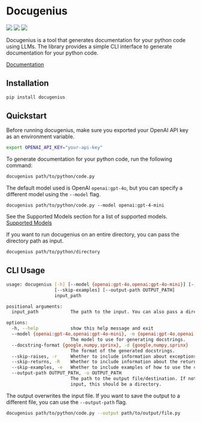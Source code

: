 # Docugenius

<img src="https://img.shields.io/badge/ChatGPT-74aa9c?style=for-the-badge&logo=openai&logoColor=white" />
<img src="https://img.shields.io/badge/pypi-3775A9?style=for-the-badge&logo=pypi&logoColor=white" />
<img src="https://img.shields.io/badge/Python-FFD43B?style=for-the-badge&logo=python&logoColor=blue" />


Docugenius is a tool that generates documentation for your python code using LLMs. 
The library provides a simple CLI interface to generate documentation for your python code.

[Documentation](https://docugenius.readthedocs.io/en/latest/)

## Installation

```bash
pip install docugenius
```

## Quickstart

Before running docugenius, make sure you exported your OpenAI API key as an environment variable.

```bash
export OPENAI_API_KEY="your-api-key"
```


To generate documentation for your python code, run the following command:

```bash
docugenius path/to/python/code.py
```

The default model used is OpenAI `openai:gpt-4o`, but you can specify a different model using the `--model` flag.

```
docugenius path/to/python/code.py --model openai:gpt-4-mini
```

See the Supported Models section for a list of supported models. [Supported Models](supported-models.md)

If you want to run docugenius on an entire directory, you can pass the directory path as input.

```bash
docugenius path/to/python/directory
```



## CLI Usage

```bash
usage: docugenius [-h] [--model {openai:gpt-4o,openai:gpt-4o-mini}] [--docstring-format {google,numpy,sprinx}] [--skip-raises] [--skip-returns]
                  [--skip-examples] [--output-path OUTPUT_PATH]
                  input_path

positional arguments:
  input_path            The path to the input. You can also pass a directory to process all files in it.

options:
  -h, --help            show this help message and exit
  --model {openai:gpt-4o,openai:gpt-4o-mini}, -m {openai:gpt-4o,openai:gpt-4o-mini}
                        The model to use for generating docstrings.
  --docstring-format {google,numpy,sprinx}, -d {google,numpy,sprinx}
                        The format of the generated docstrings.
  --skip-raises, -r     Whether to include information about exceptions raised by the code.
  --skip-returns, -R    Whether to include information about the return value of the code.
  --skip-examples, -e   Whether to include examples of how to use the code.
  --output-path OUTPUT_PATH, -o OUTPUT_PATH
                        The path to the output file/destination. If not provided, the output will overwrite the input file. If a directory is passed as
                        input, this should be a directory.
```

The output overwrites the input file. If you want to save the output to a different file, you can use the `--output-path` flag.

```bash
docugenius path/to/python/code.py --output path/to/output/file.py
```